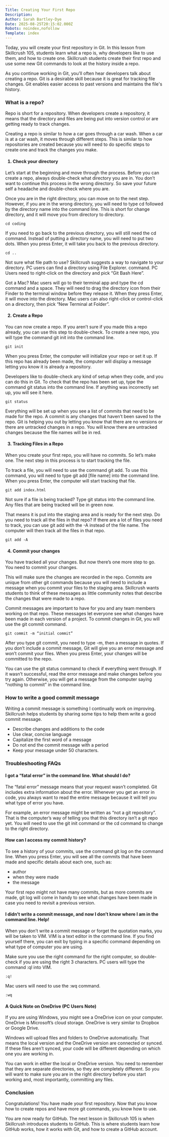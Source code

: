 ```yaml
---
Title: Creating Your First Repo
Description: 
Author: Sarah Bartley-Dye
Date: 2025-08-25T20:15:02.000Z
Robots: noindex,nofollow
Template: index
---
```

<p>Today, you will create your first repository in Git. In this lesson from Skillcrush 105, students learn what a repo is, why developers like to use them, and how to create one. Skillcrush students create their first repo and use some new Git commands to look at the history inside a repo.</p>

<p>As you continue working in Git, you’ll often hear developers talk about creating a repo. Git is a desirable skill because it is great for tracking file changes. Git enables easier access to past versions and maintains the file's history. </p>

<h3>
  
  
  What is a repo?
</h3>

<p>Repo is short for a repository. When developers create a repository, it means that the directory and files are being put into version control or are getting ready to track changes. </p>

<p>Creating a repo is similar to how a car goes through a car wash. When a car is at a car wash, it moves through different steps. This is similar to how repositories are created because you will need to do specific steps to create one and track the changes you make. </p>

<h4>
  
  
  1. Check your directory
</h4>

<p>Let’s start at the beginning and move through the process. Before you can create a repo, always double-check what directory you are in. You don’t want to continue this process in the wrong directory. So save your future self a headache and double-check where you are.</p>

<p>Once you are in the right directory, you can move on to the next step. However, if you are in the wrong directory, you will need to type cd followed by the directory name into the command line. This is short for change directory, and it will move you from directory to directory.<br>
</p>

<div class="highlight js-code-highlight">
<pre class="highlight plaintext"><code>cd coding
</code></pre>

</div>



<p>If you need to go back to the previous directory, you will still need the cd command. Instead of putting a directory name, you will need to put two dots. When you press Enter, it will take you back to the previous directory.<br>
</p>

<div class="highlight js-code-highlight">
<pre class="highlight plaintext"><code>cd ..
</code></pre>

</div>



<p>Not sure what file path to use? Skillcrush suggests a way to navigate to your directory. PC users can find a directory using File Explorer. command. PC Users need to right-click on the directory and pick “Git Bash Here”.</p>

<p>Got a Mac? Mac users will go to their terminal app and type the cd command and a space. They will need to drag the directory icon from their Finder to the terminal window before they release it. When they press Enter, it will move into the directory. Mac users can also right-click or control-click on a directory, then pick “New Terminal at Folder”.</p>

<h4>
  
  
  2. Create a Repo
</h4>

<p>You can now create a repo. If you aren’t sure if you made this a repo already, you can use this step to double-check. To create a new repo, you will type the command git init into the command line.<br>
</p>

<div class="highlight js-code-highlight">
<pre class="highlight plaintext"><code>git init
</code></pre>

</div>



<p>When you press Enter, the computer will initialize your repo or set it up. If this repo has already been made, the computer will display a message letting you know it is already a repository. </p>

<p>Developers like to double-check any kind of setup when they code, and you can do this in Git. To check that the repo has been set up, type the command git status into the command line. If anything was incorrectly set up, you will see it here.<br>
</p>

<div class="highlight js-code-highlight">
<pre class="highlight plaintext"><code>git status
</code></pre>

</div>



<p>Everything will be set up when you see a list of commits that need to be made for the repo. A commit is any changes that haven’t been saved to the repo. Git is helping you out by letting you know that there are no versions or there are untracked changes in a repo. You will know there are untracked changes because the file names will be in red.</p>

<h4>
  
  
  3. Tracking Files in a Repo 
</h4>

<p>When you create your first repo, you will have no commits. So let’s make one. The next step in this process is to start tracking the file.</p>

<p>To track a file, you will need to use the command git add. To use this command, you will need to type git add [file name] into the command line. When you press Enter, the computer will start tracking that file.<br>
</p>

<div class="highlight js-code-highlight">
<pre class="highlight plaintext"><code>git add index.html
</code></pre>

</div>



<p>Not sure if a file is being tracked? Type git status into the command line. Any files that are being tracked will be in green now. </p>

<p>That means it is put into the staging area and is ready for the next step. Do you need to track all the files in that repo? If there are a lot of files you need to track, you can use git add with the -A instead of the file name. The computer will then track all the files in that repo.<br>
</p>

<div class="highlight js-code-highlight">
<pre class="highlight plaintext"><code>git add -A
</code></pre>

</div>



<h4>
  
  
  4. Commit your changes
</h4>

<p>You have tracked all your changes. But now there’s one more step to go. You need to commit your changes. </p>

<p>This will make sure the changes are recorded in the repo. Commits are unique from other git commands because you will need to include a message when you commit your files to the staging area. Skillcrush wants students to think of these messages as little community notes that describe the changes that were made to a repo. </p>

<p>Commit messages are important to have for you and any team members working on that repo. These messages let everyone see what changes have been made in each version of a project. To commit changes in Git, you will use the git commit command.<br>
</p>

<div class="highlight js-code-highlight">
<pre class="highlight plaintext"><code>git commit -m “initial commit” 
</code></pre>

</div>



<p>After you type git commit, you need to type -m, then a message in quotes. If you don’t include a commit message, Git will give you an error message and won’t commit your files. When you press Enter, your changes will be committed to the repo. </p>

<p>You can use the git status command to check if everything went through. If it wasn’t successful, read the error message and make changes before you try again. Otherwise, you will get a message from the computer saying “nothing to commit” in the command line.</p>

<h3>
  
  
  How to write a good commit message
</h3>

<p>Writing a commit message is something I continually work on improving. Skillcrush helps students by sharing some tips to help them write a good commit message.</p>

<ul>
<li>Describe changes and additions to the code</li>
<li>Use clear, concise language</li>
<li>Capitalize the first word of a message</li>
<li>Do not end the commit message with a period</li>
<li>Keep your message under 50 characters.</li>
</ul>

<h3>
  
  
  Troubleshooting FAQs
</h3>

<h4>
  
  
  I got a “fatal error” in the command line. What should I do?
</h4>

<p>The “fatal error” message means that your request wasn’t completed. Git includes extra information about the error. Whenever you get an error in code, you always want to read the entire message because it will tell you what type of error you have. </p>

<p>For example, an error message might be written as “not a git repository”. That is the computer’s way of telling you that this directory isn’t a git repo yet. You will need to use the git init command or the cd command to change to the right directory.</p>

<h4>
  
  
  How can I access my commit history?
</h4>

<p>To see a history of your commits, use the command git log on the command line. When you press Enter, you will see all the commits that have been made and specific details about each one, such as:</p>

<ul>
<li>author</li>
<li>when they were made</li>
<li>the message</li>
</ul>

<p>Your first repo might not have many commits, but as more commits are made, git log will come in handy to see what changes have been made in case you need to revisit a previous version.</p>

<h4>
  
  
  I didn’t write a commit message, and now I don’t know where I am in the command line. Help!
</h4>

<p>When you don’t write a commit message or forget the quotation marks, you will be taken to VIM. VIM is a text editor in the command line. If you find yourself there, you can exit by typing in a specific command depending on what type of computer you are using. </p>

<p>Make sure you use the right command for the right computer, so double-check if you are using the right 3 characters. PC users will type the command :ql into VIM.<br>
</p>

<div class="highlight js-code-highlight">
<pre class="highlight plaintext"><code>:q!
</code></pre>

</div>



<p>Mac users will need to use the :wq command.<br>
</p>

<div class="highlight js-code-highlight">
<pre class="highlight plaintext"><code>:wq
</code></pre>

</div>



<h4>
  
  
  A Quick Note on OneDrive (PC Users Note)
</h4>

<p>If you are using Windows, you might see a OneDrive icon on your computer. OneDrive is Microsoft’s cloud storage. OneDrive is very similar to Dropbox or Google Drive.</p>

<p>Windows will upload files and folders to OneDrive automatically. That means the local version and the OneDrive version are connected or synced. If these files aren’t synced, your code will be different depending on which one you are working in. </p>

<p>You can work in either the local or OneDrive version. You need to remember that they are separate directories, so they are completely different. So you will want to make sure you are in the right directory before you start working and, most importantly, committing any files.</p>

<h3>
  
  
  Conclusion
</h3>

<p>Congratulations! You have made your first repository. Now that you know how to create repos and have more git commands, you know how to use. </p>

<p>You are now ready for GitHub. The next lesson in Skillcrush 105 is when Skillcrush introduces students to GitHub. This is where students learn how GitHub works, how it works with Git, and how to create a GitHub account.</p>

